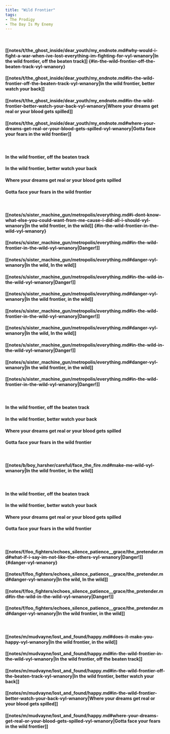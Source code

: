 ```yaml
---
title: "Wild Frontier"
tags:
- The Prodigy
- The Day Is My Enemy
---
```

&nbsp;
#### [[notes/t/the_ghost_inside/dear_youth/my_endnote.md#why-would-i-fight-a-war-when-ive-lost-everything-im-fighting-for-vyl-wnanory|In the wild frontier, off the beaten track]] {#in-the-wild-frontier-off-the-beaten-track-vyl-wnanory}
#### [[notes/t/the_ghost_inside/dear_youth/my_endnote.md#in-the-wild-frontier-off-the-beaten-track-vyl-wnanory|In the wild frontier, better watch your back]]
#### [[notes/t/the_ghost_inside/dear_youth/my_endnote.md#in-the-wild-frontier-better-watch-your-back-vyl-wnanory|Where your dreams get real or your blood gets spilled]]
#### [[notes/t/the_ghost_inside/dear_youth/my_endnote.md#where-your-dreams-get-real-or-your-blood-gets-spilled-vyl-wnanory|Gotta face your fears in the wild frontier]]
&nbsp;
#### In the wild frontier, off the beaten track
#### In the wild frontier, better watch your back
#### Where your dreams get real or your blood gets spilled
#### Gotta face your fears in the wild frontier
&nbsp;
#### [[notes/s/sister_machine_gun/metropolis/everything.md#i-dont-know-what-else-you-could-want-from-me-cause-i-did-all-i-should-vyl-wnanory|In the wild frontier, in the wild]] {#in-the-wild-frontier-in-the-wild-vyl-wnanory}
#### [[notes/s/sister_machine_gun/metropolis/everything.md#in-the-wild-frontier-in-the-wild-vyl-wnanory|Danger!]]
#### [[notes/s/sister_machine_gun/metropolis/everything.md#danger-vyl-wnanory|In the wild, In the wild]]
#### [[notes/s/sister_machine_gun/metropolis/everything.md#in-the-wild-in-the-wild-vyl-wnanory|Danger!]]
#### [[notes/s/sister_machine_gun/metropolis/everything.md#danger-vyl-wnanory|In the wild frontier, in the wild]]
#### [[notes/s/sister_machine_gun/metropolis/everything.md#in-the-wild-frontier-in-the-wild-vyl-wnanory|Danger!]]
#### [[notes/s/sister_machine_gun/metropolis/everything.md#danger-vyl-wnanory|In the wild, In the wild]]
#### [[notes/s/sister_machine_gun/metropolis/everything.md#in-the-wild-in-the-wild-vyl-wnanory|Danger!]]
#### [[notes/s/sister_machine_gun/metropolis/everything.md#danger-vyl-wnanory|In the wild frontier, in the wild]]
#### [[notes/s/sister_machine_gun/metropolis/everything.md#in-the-wild-frontier-in-the-wild-vyl-wnanory|Danger!]]
&nbsp;
#### In the wild frontier, off the beaten track
#### In the wild frontier, better watch your back
#### Where your dreams get real or your blood gets spilled
#### Gotta face your fears in the wild frontier
&nbsp;
#### [[notes/b/boy_harsher/careful/face_the_fire.md#make-me-wild-vyl-wnanory|In the wild frontier, in the wild]]
&nbsp;
#### In the wild frontier, off the beaten track
#### In the wild frontier, better watch your back
#### Where your dreams get real or your blood gets spilled
#### Gotta face your fears in the wild frontier
&nbsp;
#### [[notes/f/foo_fighters/echoes_silence_patience__grace/the_pretender.md#what-if-i-say-im-not-like-the-others-vyl-wnanory|Danger!]] {#danger-vyl-wnanory}
#### [[notes/f/foo_fighters/echoes_silence_patience__grace/the_pretender.md#danger-vyl-wnanory|In the wild, In the wild]]
#### [[notes/f/foo_fighters/echoes_silence_patience__grace/the_pretender.md#in-the-wild-in-the-wild-vyl-wnanory|Danger!]]
#### [[notes/f/foo_fighters/echoes_silence_patience__grace/the_pretender.md#danger-vyl-wnanory|In the wild frontier, in the wild]]
&nbsp;
#### [[notes/m/mudvayne/lost_and_found/happy.md#does-it-make-you-happy-vyl-wnanory|In the wild frontier, in the wild]]
#### [[notes/m/mudvayne/lost_and_found/happy.md#in-the-wild-frontier-in-the-wild-vyl-wnanory|In the wild frontier, off the beaten track]]
#### [[notes/m/mudvayne/lost_and_found/happy.md#in-the-wild-frontier-off-the-beaten-track-vyl-wnanory|In the wild frontier, better watch your back]]
#### [[notes/m/mudvayne/lost_and_found/happy.md#in-the-wild-frontier-better-watch-your-back-vyl-wnanory|Where your dreams get real or your blood gets spilled]]
#### [[notes/m/mudvayne/lost_and_found/happy.md#where-your-dreams-get-real-or-your-blood-gets-spilled-vyl-wnanory|Gotta face your fears in the wild frontier]]
